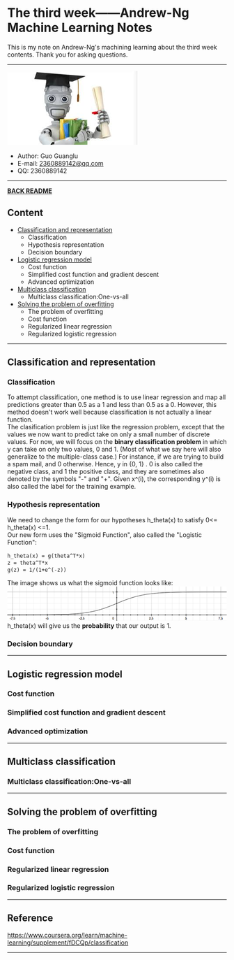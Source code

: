 # The third week——Andrew-Ng Machine Learning Notes  
This is my note on Andrew-Ng's machining learning about the third week contents. Thank you for asking questions.

***
[![](/picture/the_first_week/fig_ML.jpg)][Andrew-Ng-coursera]  
- Author: Guo Guanglu  
- E-mail: 2360889142@qq.com
- QQ: 2360889142  

*** 
[**BACK README**](README.md)  

## Content  
* [Classification and representation](#classification-and-representation)  
	* Classification  
	* Hypothesis representation  
	* Decision boundary    
* [Logistic regression model](#logistic-regression-model)  
	* Cost function    
	* Simplified cost function and gradient descent  
  	* Advanced optimization  
* [Multiclass classification](#multiclass-classification)  
  * Multiclass classification:One-vs-all  
* [Solving the problem of overfitting](#solving-the-problem-of-overfitting)  
  * The problem of overfitting  
  * Cost function  
  * Regularized linear regression  
  * Regularized logistic regression  

***  
Classification and representation  
-------  
### Classification  
To attempt classification, one method is to use linear regression and map all predictions greater than 0.5 as a 1 and less than 0.5 as a 0. However, this method doesn't work well because classification is not actually a linear function.  
The clasification problem is just like the regression problem, except that the values we now want to predict take on only a small number of discrete values. For now, we will focus on the **binary classification problem** in which y can take on only two values, 0 and 1. (Most of what we say here will also generalize to the multiple-class case.) For instance, if we are trying to build a spam mail, and 0 otherwise. Hence, y in {0, 1} . 0 is also called the negative class, and 1 the positive class, and they are sometimes also denoted by the symbols "-" and "+". Given x^(i), the corresponding y^(i) is also called the label for the training example.  

### Hypothesis representation  
We need to change the form for our hypotheses h_theta(x) to satisfy 0<= h_theta(x) <=1.  
Our new form uses the "Sigmoid Function", also called the  "Logistic Function":
```
h_theta(x) = g(theta^T*x)  
z = theta^T*x  
g(z) = 1/(1+e^(-z))  
```  

The image shows us what the sigmoid function looks like:  
![](/picture/the_third_week/logistic1.png)  
h_theta(x) will give us the **probability** that our output is 1.  

### Decision boundary  


***  
Logistic regression model  
------  
### Cost function  

### Simplified cost function and gradient descent  

### Advanced optimization  


***  
Multiclass classification  
----  
### Multiclass classification:One-vs-all  


***  
Solving the problem of overfitting  
-----  
### The problem of overfitting  

### Cost function  

### Regularized linear regression  

### Regularized logistic regression  



***
## Reference  
https://www.coursera.org/learn/machine-learning/supplement/fDCQp/classification  

---------------------------------------------------------
[Andrew-Ng-coursera]:https://www.coursera.org/learn/machine-learning/lecture/db3jS/model-representation "Andrew Ng coursera"
